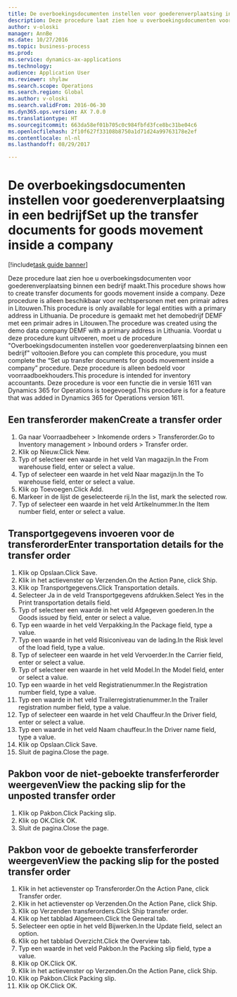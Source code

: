```yaml
--- 
title: De overboekingsdocumenten instellen voor goederenverplaatsing in een bedrijf
description: Deze procedure laat zien hoe u overboekingsdocumenten voor goederenverplaatsing binnen een bedrijf maakt.
author: v-oloski
manager: AnnBe
ms.date: 10/27/2016
ms.topic: business-process
ms.prod: 
ms.service: dynamics-ax-applications
ms.technology: 
audience: Application User
ms.reviewer: shylaw
ms.search.scope: Operations
ms.search.region: Global
ms.author: v-oloski
ms.search.validFrom: 2016-06-30
ms.dyn365.ops.version: AX 7.0.0
ms.translationtype: HT
ms.sourcegitcommit: 663da58ef01b705c0c984fbfd3fce8bc31be04c6
ms.openlocfilehash: 2f10f627f33108b8750a1d71d24a99763178e2ef
ms.contentlocale: nl-nl
ms.lasthandoff: 08/29/2017

---
```

# <a name="set-up-the-transfer-documents-for-goods-movement-inside-a-company"></a><span data-ttu-id="711f7-103">De overboekingsdocumenten instellen voor goederenverplaatsing in een bedrijf</span><span class="sxs-lookup"><span data-stu-id="711f7-103">Set up the transfer documents for goods movement inside a company</span></span>

[!include[task guide banner](../../includes/task-guide-banner.md)]

<span data-ttu-id="711f7-104">Deze procedure laat zien hoe u overboekingsdocumenten voor goederenverplaatsing binnen een bedrijf maakt.</span><span class="sxs-lookup"><span data-stu-id="711f7-104">This procedure shows how to create transfer documents for goods movement inside a company.</span></span> <span data-ttu-id="711f7-105">Deze procedure is alleen beschikbaar voor rechtspersonen met een primair adres in Litouwen.</span><span class="sxs-lookup"><span data-stu-id="711f7-105">This procedure is only available for legal entities with a primary address in Lithuania.</span></span> <span data-ttu-id="711f7-106">De procedure is gemaakt met het demobedrijf DEMF met een primair adres in Litouwen.</span><span class="sxs-lookup"><span data-stu-id="711f7-106">The procedure was created using the demo data company DEMF with a primary address in Lithuania.</span></span> <span data-ttu-id="711f7-107">Voordat u deze procedure kunt uitvoeren, moet u de procedure "Overboekingsdocumenten instellen voor goederenverplaatsing binnen een bedrijf" voltooien.</span><span class="sxs-lookup"><span data-stu-id="711f7-107">Before you can complete this procedure, you must complete the “Set up transfer documents for goods movement inside a company” procedure.</span></span> <span data-ttu-id="711f7-108">Deze procedure is alleen bedoeld voor voorraadboekhouders.</span><span class="sxs-lookup"><span data-stu-id="711f7-108">This procedure is intended for inventory accountants.</span></span> <span data-ttu-id="711f7-109">Deze procedure is voor een functie die in versie 1611 van Dynamics 365 for Operations is toegevoegd.</span><span class="sxs-lookup"><span data-stu-id="711f7-109">This procedure is for a feature that was added in Dynamics 365 for Operations version 1611.</span></span>


## <a name="create-a-transfer-order"></a><span data-ttu-id="711f7-110">Een transferorder maken</span><span class="sxs-lookup"><span data-stu-id="711f7-110">Create a transfer order</span></span>
1. <span data-ttu-id="711f7-111">Ga naar Voorraadbeheer > Inkomende orders > Transferorder.</span><span class="sxs-lookup"><span data-stu-id="711f7-111">Go to Inventory management > Inbound orders > Transfer order.</span></span>
2. <span data-ttu-id="711f7-112">Klik op Nieuw.</span><span class="sxs-lookup"><span data-stu-id="711f7-112">Click New.</span></span>
3. <span data-ttu-id="711f7-113">Typ of selecteer een waarde in het veld Van magazijn.</span><span class="sxs-lookup"><span data-stu-id="711f7-113">In the From warehouse field, enter or select a value.</span></span>
4. <span data-ttu-id="711f7-114">Typ of selecteer een waarde in het veld Naar magazijn.</span><span class="sxs-lookup"><span data-stu-id="711f7-114">In the To warehouse field, enter or select a value.</span></span>
5. <span data-ttu-id="711f7-115">Klik op Toevoegen.</span><span class="sxs-lookup"><span data-stu-id="711f7-115">Click Add.</span></span>
6. <span data-ttu-id="711f7-116">Markeer in de lijst de geselecteerde rij.</span><span class="sxs-lookup"><span data-stu-id="711f7-116">In the list, mark the selected row.</span></span>
7. <span data-ttu-id="711f7-117">Typ of selecteer een waarde in het veld Artikelnummer.</span><span class="sxs-lookup"><span data-stu-id="711f7-117">In the Item number field, enter or select a value.</span></span>

## <a name="enter-transportation-details-for-the-transfer-order"></a><span data-ttu-id="711f7-118">Transportgegevens invoeren voor de transferorder</span><span class="sxs-lookup"><span data-stu-id="711f7-118">Enter transportation details for the transfer order</span></span>
1. <span data-ttu-id="711f7-119">Klik op Opslaan.</span><span class="sxs-lookup"><span data-stu-id="711f7-119">Click Save.</span></span>
2. <span data-ttu-id="711f7-120">Klik in het actievenster op Verzenden.</span><span class="sxs-lookup"><span data-stu-id="711f7-120">On the Action Pane, click Ship.</span></span>
3. <span data-ttu-id="711f7-121">Klik op Transportgegevens.</span><span class="sxs-lookup"><span data-stu-id="711f7-121">Click Transportation details.</span></span>
4. <span data-ttu-id="711f7-122">Selecteer Ja in de veld Transportgegevens afdrukken.</span><span class="sxs-lookup"><span data-stu-id="711f7-122">Select Yes in the Print transportation details field.</span></span>
5. <span data-ttu-id="711f7-123">Typ of selecteer een waarde in het veld Afgegeven goederen.</span><span class="sxs-lookup"><span data-stu-id="711f7-123">In the Goods issued by field, enter or select a value.</span></span>
6. <span data-ttu-id="711f7-124">Typ een waarde in het veld Verpakking.</span><span class="sxs-lookup"><span data-stu-id="711f7-124">In the Package field, type a value.</span></span>
7. <span data-ttu-id="711f7-125">Typ een waarde in het veld Risiconiveau van de lading.</span><span class="sxs-lookup"><span data-stu-id="711f7-125">In the Risk level of the load field, type a value.</span></span>
8. <span data-ttu-id="711f7-126">Typ of selecteer een waarde in het veld Vervoerder.</span><span class="sxs-lookup"><span data-stu-id="711f7-126">In the Carrier field, enter or select a value.</span></span>
9. <span data-ttu-id="711f7-127">Typ of selecteer een waarde in het veld Model.</span><span class="sxs-lookup"><span data-stu-id="711f7-127">In the Model field, enter or select a value.</span></span>
10. <span data-ttu-id="711f7-128">Typ een waarde in het veld Registratienummer.</span><span class="sxs-lookup"><span data-stu-id="711f7-128">In the Registration number field, type a value.</span></span>
11. <span data-ttu-id="711f7-129">Typ een waarde in het veld Trailerregistratienummer.</span><span class="sxs-lookup"><span data-stu-id="711f7-129">In the Trailer registration number field, type a value.</span></span>
12. <span data-ttu-id="711f7-130">Typ of selecteer een waarde in het veld Chauffeur.</span><span class="sxs-lookup"><span data-stu-id="711f7-130">In the Driver field, enter or select a value.</span></span>
13. <span data-ttu-id="711f7-131">Typ een waarde in het veld Naam chauffeur.</span><span class="sxs-lookup"><span data-stu-id="711f7-131">In the Driver name field, type a value.</span></span>
14. <span data-ttu-id="711f7-132">Klik op Opslaan.</span><span class="sxs-lookup"><span data-stu-id="711f7-132">Click Save.</span></span>
15. <span data-ttu-id="711f7-133">Sluit de pagina.</span><span class="sxs-lookup"><span data-stu-id="711f7-133">Close the page.</span></span>

## <a name="view-the-packing-slip-for-the-unposted-transfer-order"></a><span data-ttu-id="711f7-134">Pakbon voor de niet-geboekte transferferorder weergeven</span><span class="sxs-lookup"><span data-stu-id="711f7-134">View the packing slip for the unposted transfer order</span></span>
1. <span data-ttu-id="711f7-135">Klik op Pakbon.</span><span class="sxs-lookup"><span data-stu-id="711f7-135">Click Packing slip.</span></span>
2. <span data-ttu-id="711f7-136">Klik op OK.</span><span class="sxs-lookup"><span data-stu-id="711f7-136">Click OK.</span></span>
3. <span data-ttu-id="711f7-137">Sluit de pagina.</span><span class="sxs-lookup"><span data-stu-id="711f7-137">Close the page.</span></span>

## <a name="view-the-packing-slip-for-the-posted-transfer-order"></a><span data-ttu-id="711f7-138">Pakbon voor de geboekte transferferorder weergeven</span><span class="sxs-lookup"><span data-stu-id="711f7-138">View the packing slip for the posted transfer order</span></span>
1. <span data-ttu-id="711f7-139">Klik in het actievenster op Transferorder.</span><span class="sxs-lookup"><span data-stu-id="711f7-139">On the Action Pane, click Transfer order.</span></span>
2. <span data-ttu-id="711f7-140">Klik in het actievenster op Verzenden.</span><span class="sxs-lookup"><span data-stu-id="711f7-140">On the Action Pane, click Ship.</span></span>
3. <span data-ttu-id="711f7-141">Klik op Verzenden transferorders.</span><span class="sxs-lookup"><span data-stu-id="711f7-141">Click Ship transfer order.</span></span>
4. <span data-ttu-id="711f7-142">Klik op het tabblad Algemeen.</span><span class="sxs-lookup"><span data-stu-id="711f7-142">Click the General tab.</span></span>
5. <span data-ttu-id="711f7-143">Selecteer een optie in het veld Bijwerken.</span><span class="sxs-lookup"><span data-stu-id="711f7-143">In the Update field, select an option.</span></span>
6. <span data-ttu-id="711f7-144">Klik op het tabblad Overzicht.</span><span class="sxs-lookup"><span data-stu-id="711f7-144">Click the Overview tab.</span></span>
7. <span data-ttu-id="711f7-145">Typ een waarde in het veld Pakbon.</span><span class="sxs-lookup"><span data-stu-id="711f7-145">In the Packing slip field, type a value.</span></span>
8. <span data-ttu-id="711f7-146">Klik op OK.</span><span class="sxs-lookup"><span data-stu-id="711f7-146">Click OK.</span></span>
9. <span data-ttu-id="711f7-147">Klik in het actievenster op Verzenden.</span><span class="sxs-lookup"><span data-stu-id="711f7-147">On the Action Pane, click Ship.</span></span>
10. <span data-ttu-id="711f7-148">Klik op Pakbon.</span><span class="sxs-lookup"><span data-stu-id="711f7-148">Click Packing slip.</span></span>
11. <span data-ttu-id="711f7-149">Klik op OK.</span><span class="sxs-lookup"><span data-stu-id="711f7-149">Click OK.</span></span>


